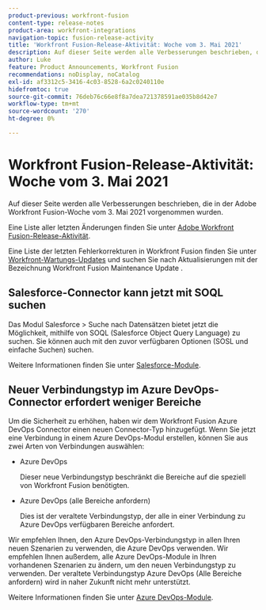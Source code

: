 ```yaml
---
product-previous: workfront-fusion
content-type: release-notes
product-area: workfront-integrations
navigation-topic: fusion-release-activity
title: 'Workfront Fusion-Release-Aktivität: Woche vom 3. Mai 2021'
description: Auf dieser Seite werden alle Verbesserungen beschrieben, die in der Adobe Workfront Fusion-Woche vom 3. Mai 2021 vorgenommen wurden.
author: Luke
feature: Product Announcements, Workfront Fusion
recommendations: noDisplay, noCatalog
exl-id: af3312c5-3416-4c03-8528-6a2c0240110e
hidefromtoc: true
source-git-commit: 76deb76c66e8f8a7dea721378591ae035b8d42e7
workflow-type: tm+mt
source-wordcount: '270'
ht-degree: 0%

---
```


# Workfront Fusion-Release-Aktivität: Woche vom 3. Mai 2021

Auf dieser Seite werden alle Verbesserungen beschrieben, die in der Adobe Workfront Fusion-Woche vom 3. Mai 2021 vorgenommen wurden.

Eine Liste aller letzten Änderungen finden Sie unter [Adobe Workfront Fusion-Release-Aktivität](../../../product-announcements/product-releases/fusion-release-activity/fusion-release-activity.md).

Eine Liste der letzten Fehlerkorrekturen in Workfront Fusion finden Sie unter [Workfront-Wartungs-Updates](https://experienceleague.adobe.com/docs/workfront-known-issues/releases/current-updates.html) und suchen Sie nach Aktualisierungen mit der Bezeichnung Workfront Fusion Maintenance Update .

## Salesforce-Connector kann jetzt mit SOQL suchen

Das Modul Salesforce > Suche nach Datensätzen bietet jetzt die Möglichkeit, mithilfe von SOQL (Salesforce Object Query Language) zu suchen. Sie können auch mit den zuvor verfügbaren Optionen (SOSL und einfache Suchen) suchen.

Weitere Informationen finden Sie unter [Salesforce-Module](../../../workfront-fusion/apps-and-their-modules/salesforce-modules.md).

## Neuer Verbindungstyp im Azure DevOps-Connector erfordert weniger Bereiche

Um die Sicherheit zu erhöhen, haben wir dem Workfront Fusion Azure DevOps Connector einen neuen Connector-Typ hinzugefügt. Wenn Sie jetzt eine Verbindung in einem Azure DevOps-Modul erstellen, können Sie aus zwei Arten von Verbindungen auswählen:

* Azure DevOps

  Dieser neue Verbindungstyp beschränkt die Bereiche auf die speziell von Workfront Fusion benötigten.

* Azure DevOps (alle Bereiche anfordern)

  Dies ist der veraltete Verbindungstyp, der alle in einer Verbindung zu Azure DevOps verfügbaren Bereiche anfordert.

Wir empfehlen Ihnen, den Azure DevOps-Verbindungstyp in allen Ihren neuen Szenarien zu verwenden, die Azure DevOps verwenden. Wir empfehlen Ihnen außerdem, alle Azure DevOps-Module in Ihren vorhandenen Szenarien zu ändern, um den neuen Verbindungstyp zu verwenden. Der veraltete Verbindungstyp Azure DevOps (Alle Bereiche anfordern) wird in naher Zukunft nicht mehr unterstützt.

Weitere Informationen finden Sie unter [Azure DevOps-Module](../../../workfront-fusion/apps-and-their-modules/azure-dev-ops.md).
